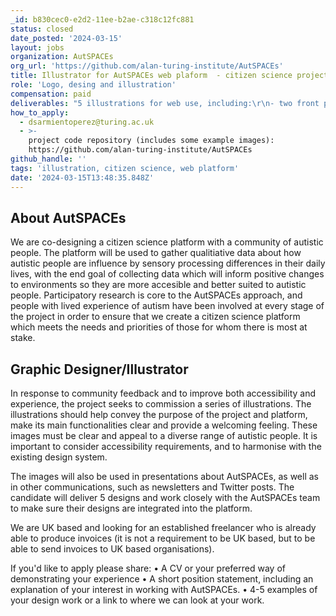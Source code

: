 ```yaml
---
_id: b830cec0-e2d2-11ee-b2ae-c318c12fc881
status: closed
date_posted: '2024-03-15'
layout: jobs
organization: AutSPACEs
org_url: 'https://github.com/alan-turing-institute/AutSPACEs'
title: Illustrator for AutSPACEs web plaform  - citizen science project on autism
role: 'Logo, desing and illustration'
compensation: paid
deliverables: "5 illustrations for web use, including:\r\n- two front page graphics: main illustrations conveying the aim of the platform and related to sensory processing in day to day life\r\n- Logo for the project: simple logo as we currently just use text\r\n- Visual explainer or diagrams on: \"how to use the platform\" and of what happens to participants data"
how_to_apply:
  - dsarmientoperez@turing.ac.uk
  - >-
    project code repository (includes some example images):
    https://github.com/alan-turing-institute/AutSPACEs
github_handle: ''
tags: 'illustration, citizen science, web platform'
date: '2024-03-15T13:48:35.848Z'
---
```

## About AutSPACEs

We are co-designing a citizen science platform with a community of autistic people. The platform will be used to gather qualitiative data about how autistic people are influence by sensory processing differences in their daily lives, with the end goal of collecting data which will inform positive changes to environments so they are more accesible and better suited to autistic people. Participatory research is core to the AutSPACEs approach, and people with lived experience of autism have been involved at every stage of the project in order to ensure that we create a citizen science platform which meets the needs and priorities of those for whom there is most at stake.

## Graphic Designer/Illustrator

In response to community feedback and to improve both accessibility and experience, the project seeks to commission a series of illustrations. The illustrations should help convey the purpose of the project and platform, make its main functionalities clear and provide a welcoming feeling.
These images must be clear and appeal to a diverse range of autistic people. It is important to consider accessibility requirements, and to harmonise with the existing design system.

The images will also be used in presentations about AutSPACEs, as well as in other communications, such as newsletters and Twitter posts. The candidate will deliver 5 designs and work closely with the AutSPACEs team to make sure their designs are integrated into the platform.

We are UK based and looking for an established freelancer who is already able to produce invoices (it is not a requirement to be UK based, but to be able to send invoices to UK based organisations).

If you'd like to apply please share:
•	A CV or your preferred way of demonstrating your experience
•	A short position statement, including an explanation of your interest in working with AutSPACEs.
•	4-5 examples of your design work or a link to where we can look at your work.
